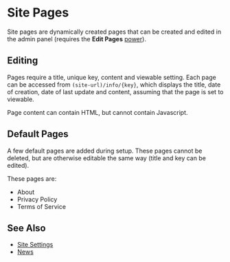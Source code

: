 # Site Pages

Site pages are dynamically created pages that can be created and edited in the admin panel (requires the **Edit Pages** [power](user-ranks.md)).

## Editing

Pages require a title, unique key, content and viewable setting. Each page can be accessed from `(site-url)/info/{key}`, which displays the title, date of creation, date of last update and content, assuming that the page is set to viewable.

Page content can contain HTML, but cannot contain Javascript.

## Default Pages

A few default pages are added during setup. These pages cannot be deleted, but are otherwise editable the same way (title and key can be edited).

These pages are:

- About
- Privacy Policy
- Terms of Service

## See Also

- [Site Settings](site-settings.md)
- [News](news.md)